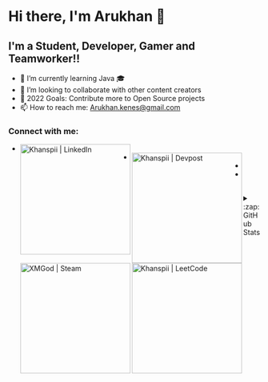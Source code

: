 # Hi there, I'm Arukhan 👋

## I'm a Student, Developer, Gamer and Teamworker!!
 - 🌱 I’m currently learning Java 🎓
 - 👯 I’m looking to collaborate with other content creators
 - 🥅 2022 Goals: Contribute more to Open Source projects
 - 📫 How to reach me: Arukhan.kenes@gmail.com

### Connect with me:

- [<img align = "left" alt =" Khanspii | LinkedIn" width ="220px"/>][Linkedin]
- [<img align = "left" alt =" Khanspii | Devpost" width ="220px" src = "https://devpost.com/arukhan-kenes?ref_content=user-portfolio&ref_feature=portfolio&ref_medium=global-nav" />][Devpost]
- [<img align = "left" alt =" XMGod | Steam" width ="220px" src = "https://steamcommunity.com/profiles/76561198101621795/" />][Steam]
- [<img align = "left" alt =" Khanspii | LeetCode" width ="220px" src = "https://leetcode.com/Khanspii/" />][LeetCode]

<br />

<details>
  <summary>:zap: GitHub Stats</summary>

  <img align="left" alt="Khanspii's GitHub Stats" src="https://github-readme-stats.codestackr.vercel.app/api?username=codeSTACKr&show_icons=true&hide_border=true" />

</details>


[Linkedin]: https://www.linkedin.com/in/khanspii/?locale=en_US
[Devpost]: https://devpost.com/arukhan-kenes?ref_content=user-portfolio&ref_feature=portfolio&ref_medium=global-nav
[Steam]: https://steamcommunity.com/profiles/76561198101621795/
[LeetCode]: https://leetcode.com/Khanspii/

